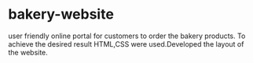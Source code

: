 # bakery-website
user friendly online portal for customers to order the bakery products. To achieve the desired result HTML,CSS were used.Developed the layout of the website.
